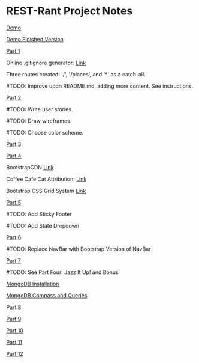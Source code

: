 # REST-Rant Project Notes

[Demo](https://digitalskills.instructure.com/courses/3775/pages/demo-rest-rant-6-dot-3-3?module_item_id=464236)

[Demo Finished Version](https://rest-rant-live-demo.herokuapp.com/)

[Part 1](https://digitalskills.instructure.com/courses/3775/pages/rest-rant-part1-6-dot-3-4?module_item_id=464461)

Online .gitignore generator: [Link](https://www.toptal.com/developers/gitignore)

Three routes created:  '/', '/places', and '*' as a catch-all.

#TODO:  Improve upon README.md, adding more content.  See instructions.

[Part 2](https://digitalskills.instructure.com/courses/3775/pages/activity-6-dot-4-3?module_item_id=464367)

#TODO:  Write user stories.

#TODO:  Draw wireframes.

#TODO:  Choose color scheme.

[Part 3](https://digitalskills.instructure.com/courses/3775/pages/activity-6-dot-4-4?module_item_id=464378)

[Part 4](https://digitalskills.instructure.com/courses/3775/pages/activity-6-dot-4-6?module_item_id=464372)

BootstrapCDN [Link](https://www.bootstrapcdn.com/)

Coffee Cafe Cat Attribution:  [Link](https://pixabay.com/photos/coffee-cafe-cat-milk-drink-hot-1711012/)

Bootstrap CSS Grid System [Link](https://getbootstrap.com/docs/4.0/layout/grid/)

[Part 5](https://digitalskills.instructure.com/courses/3775/pages/activity-6-dot-5-2?module_item_id=464387)

#TODO:  Add Sticky Footer

#TODO:  Add State Dropdown

[Part 6](https://digitalskills.instructure.com/courses/3775/pages/activity-6-dot-5-4?module_item_id=464466)

#TODO:  Replace NavBar with Bootstrap Version of NavBar

[Part 7](https://digitalskills.instructure.com/courses/3775/pages/activity-6-dot-5-6?module_item_id=464465)

#TODO:  See Part Four: Jazz It Up! and Bonus

[MongoDB Installation](https://digitalskills.instructure.com/courses/3775/pages/mongo-installation-6-dot-7-1?module_item_id=464302)

[MongoDB Compass and Queries](https://digitalskills.instructure.com/courses/3775/pages/mongo-queries-6-dot-7-2?module_item_id=464453)

[Part 8](https://digitalskills.instructure.com/courses/3775/pages/activity-6-dot-8-4?module_item_id=464375)

[Part 9](https://digitalskills.instructure.com/courses/3775/pages/activity-6-dot-8-8?module_item_id=464376)

[Part 10](https://digitalskills.instructure.com/courses/3775/pages/our-first-full-stack-app-6-dot-8-12?module_item_id=464383)

[Part 11](https://digitalskills.instructure.com/courses/3775/pages/our-first-full-stack-app-6-dot-8-16?module_item_id=464385)

[Part 12](https://digitalskills.instructure.com/courses/3775/pages/rest-rant-deployment-6-dot-10-dot-4?module_item_id=464452)

